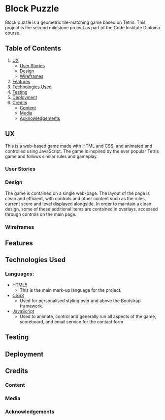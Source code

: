 # Block Puzzle

Block puzzle is a geometric tile-matching game based on Tetris. This project is the second milestone project as part of the Code Institute Diploma course.

## Table of Contents
1. [UX](#ux)
    - [User Stories](#user-stories)
    - [Design](#design)
    - [Wireframes](#wireframes)
2. [Features](#features)
3. [Technologies Used](#technologies-used)
4. [Testing](#testing)
5. [Deployment](#deployment)
6. [Credits](#credits)
    - [Content](#content)
    - [Media](#media)
    - [Acknowledgements](#acknowledgements)

## UX
This is a web-based game made with HTML and CSS, and animated and controlled using JavaScript. The game is inspired by the ever popular Tetris game and follows similar rules and gameplay.

### User Stories
### Design

The game is contained on a single web-page. The layout of the page is clean and efficient, with controls and other content such as the rules, current score and level displayed alongside. In order to maintain a clean design, some of these additional items are contained in overlays, accessed through controls on the main page.

### Wireframes

## Features

## Technologies Used
### Languages:
  - [HTML5](https://en.wikipedia.org/wiki/HTML5)
    - This is the main mark-up language for the project.
  - [CSS3](https://en.wikipedia.org/wiki/CSS)
    - Used for personalised styling over and above the Bootstrap framework.
  - [JavaScript](https://en.wikipedia.org/wiki/JavaScript)
    - Used to animate, control and generally run all aspects of the game, scoreboard, and email service for the contact form

## Testing

## Deployment

## Credits

### Content
### Media
### Acknowledgements
